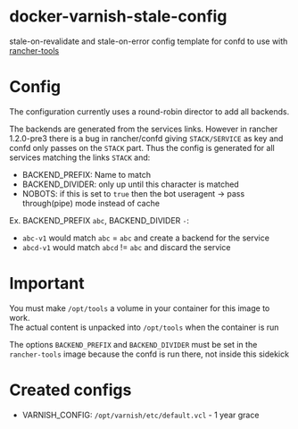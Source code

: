 # docker-varnish-stale-config
stale-on-revalidate and stale-on-error config template for confd to use with [rancher-tools](https://github.com/rawmind0/rancher-tools)

# Config
The configuration currently uses a round-robin director to add all backends.

The backends are generated from the services links. However in rancher 1.2.0-pre3 there is a bug in
rancher/confd giving `STACK/SERVICE` as key and confd only passes on the `STACK` part. Thus the config is generated
for all services matching the links `STACK` and:
- BACKEND_PREFIX: Name to match
- BACKEND_DIVIDER: only up until this character is matched  
- NOBOTS: if this is set to `true` then the bot useragent -> pass through(pipe) mode instead of cache

Ex. BACKEND_PREFIX `abc`, BACKEND_DIVIDER `-`:
- `abc-v1` would match `abc` = `abc` and create a backend for the service
- `abcd-v1` would match `abcd` != `abc` and discard the service

# Important
You must make `/opt/tools` a volume in your container for this image to work.  
The actual content is unpacked into `/opt/tools` when the container is run

The options `BACKEND_PREFIX` and `BACKEND_DIVIDER` must be set in the `rancher-tools` image because the confd is run
there, not inside this sidekick

# Created configs
- VARNISH_CONFIG: `/opt/varnish/etc/default.vcl` - 1 year grace  
